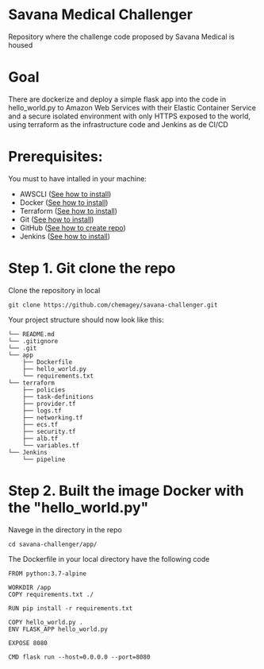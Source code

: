 # Savana Medical Challenger
Repository where the challenge code proposed by Savana Medical is housed

# Goal
There are dockerize and deploy a simple flask app into the code in hello_world.py to Amazon Web Services with their Elastic Container Service and a secure isolated environment with only HTTPS exposed to the world, using terraform as the infrastructure code and Jenkins as de CI/CD

# Prerequisites:
You must to have intalled in your machine:
 - AWSCLI ([See how to install](http://docs.aws.amazon.com/cli/latest/userguide/installing.html))
 - Docker ([See how to install](https://docs.docker.com/engine/installation/))
 - Terraform ([See how to install](https://www.terraform.io/intro/getting-started/install.html))
 - Git ([See how to install](https://git-scm.com/book/en/v2/Getting-Started-Installing-Git))
 - GitHub ([See how to create repo](https://docs.github.com/en/get-started/quickstart/create-a-repo))
 - Jenkins ([See how to install](https://www.jenkins.io/doc/book/installing/))


# Step 1. Git clone the repo
Clone the repository in local

```
git clone https://github.com/chemagey/savana-challenger.git

```
Your project structure should now look like this:
```
└── README.md
└── .gitignore
└── .git
└── app 
    ├── Dockerfile
    ├── hello_world.py
    └── requirements.txt
└── terraform 
    ├── policies
    ├── task-definitions
    ├── provider.tf
    ├── logs.tf
    ├── networking.tf
    ├── ecs.tf
    ├── security.tf
    ├── alb.tf
    └── variables.tf
└── Jenkins 
    └── pipeline
```

# Step 2. Built the image Docker with the "hello_world.py"
Navege in the directory in the repo

```
cd savana-challenger/app/

```

The Dockerfile in your local directory have the following code
```
FROM python:3.7-alpine

WORKDIR /app
COPY requirements.txt ./

RUN pip install -r requirements.txt

COPY hello_world.py .
ENV FLASK_APP hello_world.py

EXPOSE 8080

CMD flask run --host=0.0.0.0 --port=8080
```


